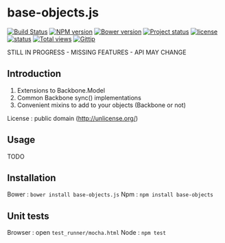 base-objects.js
===============

[![Build Status](https://travis-ci.org/Offirmo/base-objects.js.png?branch=master)](https://travis-ci.org/Offirmo/base-objects.js)
[![NPM version](https://badge.fury.io/js/base-objects.png)](http://badge.fury.io/js/base-objects)
[![Bower version](https://badge.fury.io/bo/base-objects.js.png)](http://badge.fury.io/bo/base-objects.js)
[![Project status](http://img.shields.io/badge/project_status-highly_experimental-red.png)](http://offirmo.net/classifying-open-source-projects-status/)
[![license](http://img.shields.io/badge/license-public_domain-brightgreen.png)](http://unlicense.org/)
[![status](https://sourcegraph.com/api/repos/github.com/Offirmo/base-objects.js/badges/status.png)](https://sourcegraph.com/github.com/Offirmo/base-objects.js)
[![Total views](https://sourcegraph.com/api/repos/github.com/Offirmo/base-objects.js/counters/views.png)](https://sourcegraph.com/github.com/Offirmo/base-objects.js)
[![Gittip](http://img.shields.io/gittip/Offirmo.png)](https://www.gittip.com/Offirmo/)

STILL IN PROGRESS - MISSING FEATURES - API MAY CHANGE

Introduction
------------

1. Extensions to Backbone.Model
2. Common Backbone sync() implementations
3. Convenient mixins to add to your objects (Backbone or not)

License : public domain (http://unlicense.org/)

Usage
-----

TODO

Installation
------------

Bower : `bower install base-objects.js`
Npm : `npm install base-objects`

Unit tests
----------

Browser : open `test_runner/mocha.html`
Node : `npm test`
